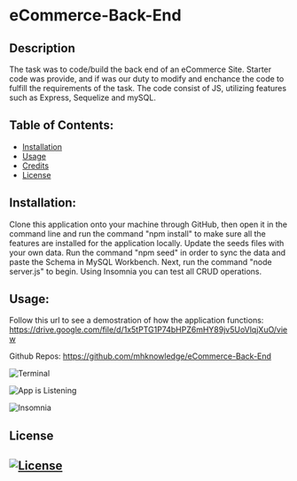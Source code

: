 # eCommerce-Back-End

## Description
The task was to code/build the back end of an eCommerce Site.  Starter code was provide, and if was our duty to modify and enchance the code to fulfill the requirements of the task.  The code consist of JS, utilizing features such as Express, Sequelize and mySQL.

## Table of Contents:
  * [Installation](#installation)
  * [Usage](#usage)
  * [Credits](#credits)
  * [License](#license)

  ## Installation:
  Clone this application onto your machine through GitHub, then open it in the command line and run the command "npm install" to make sure all the features are installed for the application locally. Update the seeds files with your own data. Run the command "npm seed" in order to sync the data and paste the Schema in MySQL Workbench. Next, run the command "node server.js" to begin. Using Insomnia you can test all CRUD operations.

  ## Usage:
  Follow this url to see a demostration of how the application functions:
  https://drive.google.com/file/d/1x5tPTG1P74bHPZ6mHY89jv5UoVlqjXuO/view

  Github Repos: https://github.com/mhknowledge/eCommerce-Back-End

![Terminal](https://user-images.githubusercontent.com/77814900/120232407-840bb080-c221-11eb-9fb5-0b0fb4908f75.png)

![App is Listening](https://user-images.githubusercontent.com/77814900/120232508-b0273180-c221-11eb-810a-93c6e8b7f4c2.png)

![Insomnia](https://user-images.githubusercontent.com/77814900/120227821-ef508500-c217-11eb-88aa-c6e0023b6be7.png)

## License
## [![License](https://img.shields.io/badge/License-MIT%202.0-blue.svg)](https://opensource.org/licenses/MIT)

